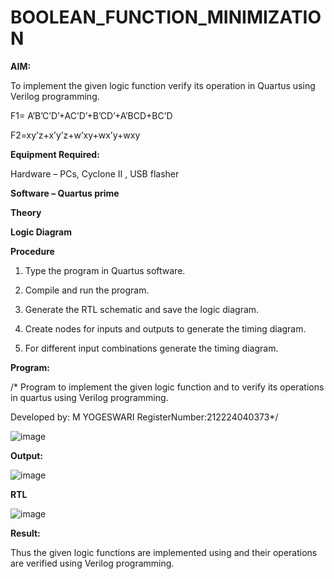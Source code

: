 # BOOLEAN_FUNCTION_MINIMIZATION

**AIM:**

To implement the given logic function verify its operation in Quartus using Verilog programming.

F1= A’B’C’D’+AC’D’+B’CD’+A’BCD+BC’D 

F2=xy’z+x’y’z+w’xy+wx’y+wxy

**Equipment Required:**

Hardware – PCs, Cyclone II , USB flasher

**Software – Quartus prime**

**Theory**

**Logic Diagram**

**Procedure**

1.	Type the program in Quartus software.

2.	Compile and run the program.

3.	Generate the RTL schematic and save the logic diagram.

4.	Create nodes for inputs and outputs to generate the timing diagram.

5.	For different input combinations generate the timing diagram.


**Program:**

/* Program to implement the given logic function and to verify its operations in quartus using Verilog programming. 

Developed by: M YOGESWARI RegisterNumber:212224040373*/

![image](https://github.com/user-attachments/assets/542a1c16-cc87-4c40-9126-c7fb087e1c44)



**Output:**


![image](https://github.com/user-attachments/assets/dc702365-963e-4ec9-ba92-2894e70c4e5c)

**RTL**


![image](https://github.com/user-attachments/assets/7eb3bb76-7fc8-4321-b19d-88b760c1a5fe)



**Result:**

Thus the given logic functions are implemented using and their operations are verified using Verilog programming.

